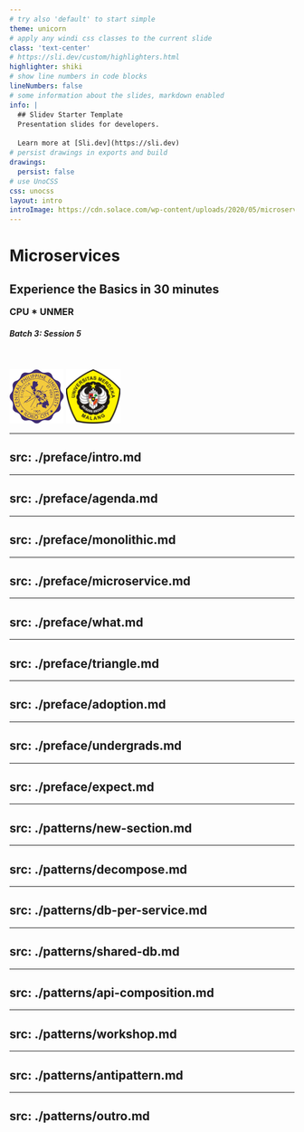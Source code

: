 ```yaml
---
# try also 'default' to start simple
theme: unicorn
# apply any windi css classes to the current slide
class: 'text-center'
# https://sli.dev/custom/highlighters.html
highlighter: shiki
# show line numbers in code blocks
lineNumbers: false
# some information about the slides, markdown enabled
info: |
  ## Slidev Starter Template
  Presentation slides for developers.

  Learn more at [Sli.dev](https://sli.dev)
# persist drawings in exports and build
drawings:
  persist: false
# use UnoCSS
css: unocss
layout: intro
introImage: https://cdn.solace.com/wp-content/uploads/2020/05/microservices-300x300.png
---
```


# Microservices

## Experience the Basics in 30 minutes

### CPU * UNMER

##### Batch 3: Session 5

<div id="logos">
  <img alt="cpu" src="/cpu.png" /> <img alt="unmer" src="/unmer.png" />
</div>

<style>
  #logos {
    display: inline;
  }

  #logos img {
    display: inline;
    margin-top: 32px;
    width: 96px !important;
    height: 96px !important;
  }

  h3 {
    margin-top: 16px;
  }
</style>

---
src: ./preface/intro.md
---
---
src: ./preface/agenda.md
---
---
src: ./preface/monolithic.md
---
---
src: ./preface/microservice.md
---
---
src: ./preface/what.md
---
---
src: ./preface/triangle.md
---
---
src: ./preface/adoption.md
---
---
src: ./preface/undergrads.md
---
---
src: ./preface/expect.md
---

---
src: ./patterns/new-section.md
---
---
src: ./patterns/decompose.md
---
---
src: ./patterns/db-per-service.md
---
---
src: ./patterns/shared-db.md
---
---
src: ./patterns/api-composition.md
---
---
src: ./patterns/workshop.md
---
---
src: ./patterns/antipattern.md
---
---
src: ./patterns/outro.md
---
